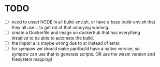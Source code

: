 # TODO

- [ ] need to unset NODE in all build-env.sh, or have a base build-env.sh that they all use... to get rid of that annoying warning.
- [ ] create a Dockerfile and image on dockerhub that has everything installed to be able to automate the build.
- [ ] the libpari.a is maybe wrong due to ar instead of emar.
- [ ] for sympow we should make pari/build have a native version, so sympow can use that to generate scripts.  OR use the wasm version and filesystem mapping!
